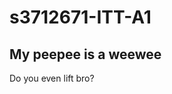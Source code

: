 # s3712671-ITT-A1
<html>
  <head>
    <title>GET OFF MY LAWN</title>
  </head>
  <body>
    <section>
      <h1>My peepee is a weewee</h1>
      <p>Do you even lift bro?</p>
    </section>
  </body>
</html>
